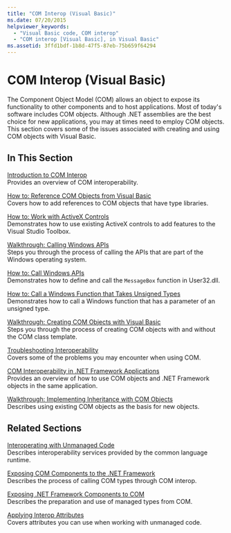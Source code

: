 ```yaml
---
title: "COM Interop (Visual Basic)"
ms.date: 07/20/2015
helpviewer_keywords: 
  - "Visual Basic code, COM interop"
  - "COM interop [Visual Basic], in Visual Basic"
ms.assetid: 3ffd1bdf-1b8d-47f5-87eb-75b659f64294
---
```

# COM Interop (Visual Basic)
The Component Object Model (COM) allows an object to expose its functionality to other components and to host applications. Most of today's software includes COM objects. Although .NET assemblies are the best choice for new applications, you may at times need to employ COM objects. This section covers some of the issues associated with creating and using COM objects with Visual Basic.  
  
## In This Section  
 [Introduction to COM Interop](../../../visual-basic/programming-guide/com-interop/introduction-to-com-interop.md)  
 Provides an overview of COM interoperability.  
  
 [How to: Reference COM Objects from Visual Basic](../../../visual-basic/programming-guide/com-interop/how-to-reference-com-objects.md)  
 Covers how to add references to COM objects that have type libraries.  
  
 [How to: Work with ActiveX Controls](../../../visual-basic/programming-guide/com-interop/how-to-work-with-activex-controls.md)  
 Demonstrates how to use existing ActiveX controls to add features to the Visual Studio Toolbox.  
  
 [Walkthrough: Calling Windows APIs](../../../visual-basic/programming-guide/com-interop/walkthrough-calling-windows-apis.md)  
 Steps you through the process of calling the APIs that are part of the Windows operating system.  
  
 [How to: Call Windows APIs](../../../visual-basic/programming-guide/com-interop/how-to-call-windows-apis.md)  
 Demonstrates how to define and call the `MessageBox` function in User32.dll.  
  
 [How to: Call a Windows Function that Takes Unsigned Types](../../../visual-basic/programming-guide/com-interop/how-to-call-a-windows-function-that-takes-unsigned-types.md)  
 Demonstrates how to call a Windows function that has a parameter of an unsigned type.  
  
 [Walkthrough: Creating COM Objects with Visual Basic](../../../visual-basic/programming-guide/com-interop/walkthrough-creating-com-objects.md)  
 Steps you through the process of creating COM objects with and without the COM class template.  
  
 [Troubleshooting Interoperability](../../../visual-basic/programming-guide/com-interop/troubleshooting-interoperability.md)  
 Covers some of the problems you may encounter when using COM.  
  
 [COM Interoperability in .NET Framework Applications](../../../visual-basic/programming-guide/com-interop/com-interoperability-in-net-framework-applications.md)  
 Provides an overview of how to use COM objects and .NET Framework objects in the same application.  
  
 [Walkthrough: Implementing Inheritance with COM Objects](../../../visual-basic/programming-guide/com-interop/walkthrough-implementing-inheritance-with-com-objects.md)  
 Describes using existing COM objects as the basis for new objects.  
  
## Related Sections  
 [Interoperating with Unmanaged Code](../../../framework/interop/index.md)  
 Describes interoperability services provided by the common language runtime.  
  
 [Exposing COM Components to the .NET Framework](../../../framework/interop/exposing-com-components.md)  
 Describes the process of calling COM types through COM interop.  
  
 [Exposing .NET Framework Components to COM](../../../framework/interop/exposing-dotnet-components-to-com.md)  
 Describes the preparation and use of managed types from COM.  
  
 [Applying Interop Attributes](../../../standard/native-interop/applying-interop-attributes.md)  
 Covers attributes you can use when working with unmanaged code.
